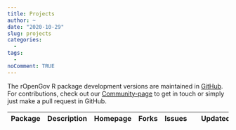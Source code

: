 ```yaml
---
title: Projects
author: ~
date: "2020-10-29"
slug: projects
categories:
  -
tags:
  -  
noComment: TRUE
---
```


The rOpenGov R package development versions are maintained in [GitHub](https://github.com/ropengov/). For contributions, check out our [Community-page](/community/) to get in touch or simply just make a pull request in GitHub.

<table class="table-striped table">
<thead>
<tr>
<th>Package</th>
<th>Description</th>
<th>Homepage</th>
<th>Forks</th>
<th>Issues</th>
<th><i class="fa fa-star" aria-hidden="true"></i></th>
<th>Updated</th>
</tr>
</thead>
<tbody id="repo_tbl"></tbody>
</table>

<script src = "/scripts/project_tbl.js"></script>
